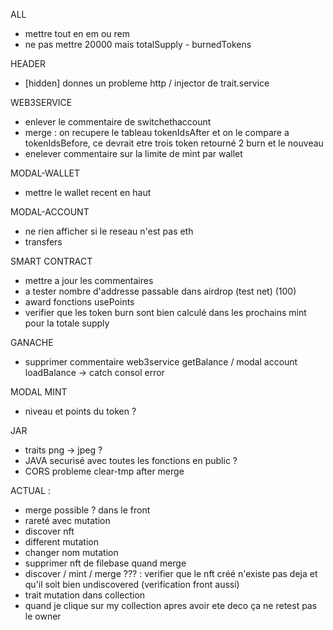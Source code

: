 ALL
- mettre tout en em ou rem
- ne pas mettre 20000 mais totalSupply - burnedTokens

HEADER
- [hidden] donnes un probleme http / injector de trait.service

WEB3SERVICE
- enlever le commentaire de switchethaccount
- merge : on recupere le tableau tokenIdsAfter et on le compare a tokenIdsBefore, ce devrait etre trois token retourné 2 burn et le nouveau
- enelever commentaire sur la limite de mint par wallet

MODAL-WALLET
- mettre le wallet recent en haut

MODAL-ACCOUNT
- ne rien afficher si le reseau n'est pas eth
- transfers

SMART CONTRACT
- mettre a jour les commentaires
- a tester nombre d'addresse passable dans airdrop (test net) (100)
- award fonctions usePoints
- verifier que les token burn sont bien calculé dans les prochains mint pour la totale supply


GANACHE
- supprimer commentaire web3service getBalance / modal account loadBalance -> catch consol error

MODAL MINT
- niveau et points du token ?


JAR
- traits png -> jpeg ?
- JAVA securisé avec toutes les fonctions en public ?
- CORS probleme clear-tmp after merge



ACTUAL :
- merge possible ? dans le front
- rareté avec mutation
- discover nft
- different mutation
- changer nom mutation
- supprimer nft de filebase quand merge
- discover / mint / merge ??? : verifier que le nft créé n'existe pas deja et qu'il soit bien undiscovered (verification front aussi)
- trait mutation dans collection
- quand je clique sur my collection apres avoir ete deco ça ne retest pas le owner
